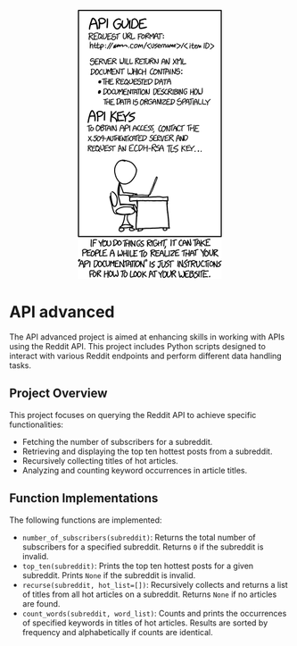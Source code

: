 <p align="center">
	<img src="https://github.com/arabson99/alx-system_engineering-devops/blob/master/0x16-api_advanced/assets/API%20advanced.png" alt="API advanced">

# API advanced

The API advanced project is aimed at enhancing skills in working with APIs using the Reddit API. This project includes Python scripts designed to interact with various Reddit endpoints and perform different data handling tasks.

## Project Overview

This project focuses on querying the Reddit API to achieve specific functionalities:
  - Fetching the number of subscribers for a subreddit.
  - Retrieving and displaying the top ten hottest posts from a subreddit.
  - Recursively collecting titles of hot articles.
  - Analyzing and counting keyword occurrences in article titles.

## Function Implementations

The following functions are implemented:
  - `number_of_subscribers(subreddit)`: Returns the total number of subscribers for a specified subreddit. Returns `0` if the subreddit is invalid.
  - `top_ten(subreddit)`: Prints the top ten hottest posts for a given subreddit. Prints `None` if the subreddit is invalid.
  - `recurse(subreddit, hot_list=[])`: Recursively collects and returns a list of titles from all hot articles on a subreddit. Returns `None` if no articles are found.
  - `count_words(subreddit, word_list)`: Counts and prints the occurrences of specified keywords in titles of hot articles. Results are sorted by frequency and alphabetically if counts are identical.

